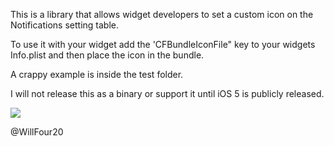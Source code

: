 This is a library that allows widget developers to set a custom icon on the Notifications setting table.

To use it with your widget add the 'CFBundleIconFile" key to your widgets Info.plist and then place the icon in the bundle.

A crappy example is inside the test folder.

I will not release this as a binary or support it until iOS 5 is publicly released.

![](http://github.com/WillFour20/CustomWidgetIcons/raw/master/screenshot.png)

@WillFour20
